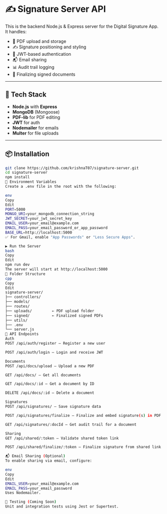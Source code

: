 # ✍️ Signature Server API

This is the backend Node.js & Express server for the Digital Signature App. It handles:

- 📄 PDF upload and storage
- ✍️ Signature positioning and styling
- 🔐 JWT-based authentication
- 📬 Email sharing
- 📊 Audit trail logging
- 🧾 Finalizing signed documents

---

## 🚀 Tech Stack

- **Node.js** with **Express**
- **MongoDB** (Mongoose)
- **PDF-lib** for PDF editing
- **JWT** for auth
- **Nodemailer** for emails
- **Multer** for file uploads

---

## 📦 Installation

```bash
git clone https://github.com/krishnaT07/signature-server.git
cd signature-server
npm install
🔐 Environment Variables
Create a .env file in the root with the following:

env
Copy
Edit
PORT=5000
MONGO_URI=your_mongodb_connection_string
JWT_SECRET=your_jwt_secret_key
EMAIL_USER=your_email@example.com
EMAIL_PASS=your_email_password_or_app_password
BASE_URL=http://localhost:5000
✅ For Gmail, enable "App Passwords" or "Less Secure Apps".

▶️ Run the Server
bash
Copy
Edit
npm run dev
The server will start at http://localhost:5000
📁 Folder Structure
cpp
Copy
Edit
signature-server/
├── controllers/
├── models/
├── routes/
├── uploads/         ← PDF upload folder
├── signed/          ← Finalized signed PDFs
├── utils/
├── .env
└── server.js
📡 API Endpoints
Auth
POST /api/auth/register – Register a new user

POST /api/auth/login – Login and receive JWT

Documents
POST /api/docs/upload – Upload a new PDF

GET /api/docs/ – Get all documents

GET /api/docs/:id – Get a document by ID

DELETE /api/docs/:id – Delete a document

Signatures
POST /api/signatures/ – Save signature data

POST /api/signatures/finalize – Finalize and embed signature(s) in PDF

GET /api/signatures/:docId – Get audit trail for a document

Sharing
GET /api/shared/:token – Validate shared token link

POST /api/shared/finalize/:token – Finalize signature from shared link

📬 Email Sharing (Optional)
To enable sharing via email, configure:

env
Copy
Edit
EMAIL_USER=your_email@example.com
EMAIL_PASS=your_email_password
Uses Nodemailer.

🧪 Testing (Coming Soon)
Unit and integration tests using Jest or Supertest.
